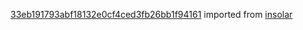 [33eb191793abf18132e0cf4ced3fb26bb1f94161](https://github.com/insolar/insolar/commit/33eb191793abf18132e0cf4ced3fb26bb1f94161) imported from [insolar](https://github.com/insolar/insolar)
